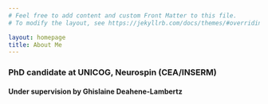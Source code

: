 ```yaml
---
# Feel free to add content and custom Front Matter to this file.
# To modify the layout, see https://jekyllrb.com/docs/themes/#overriding-theme-defaults

layout: homepage
title: About Me
---
```


###  PhD candidate at UNICOG, Neurospin (CEA/INSERM)
#### Under supervision by Ghislaine Deahene-Lambertz
